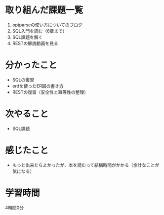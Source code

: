 # 取り組んだ課題一覧
1. optparseの使い方についてのブログ
2. SQL入門を読む（6章まで）
3. SQL課題を解く
4. RESTの解説動画を見る
 
# 分かったこと
- SQLの復習
- erdを使ったER図の書き方
- RESTの復習（安全性と冪等性の整理）
# 次やること
- SQL課題
# 感じたこと
- もっと出来たらよかったが、本を読むって結構時間がかかる（余計なことが気になる）
# 学習時間
4時間0分